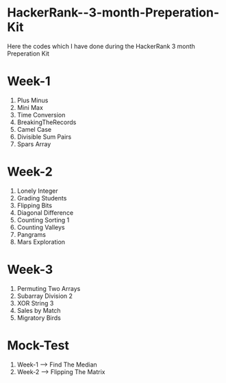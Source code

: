 # HackerRank--3-month-Preperation-Kit
Here the codes which I have done during the HackerRank 3 month Preperation Kit 
# Week-1
1. Plus Minus
2. Mini Max
3. Time Conversion
4. BreakingTheRecords
5. Camel Case
6. Divisible Sum Pairs
7. Spars Array
# Week-2 
1. Lonely Integer
2. Grading Students
3. Flipping Bits
4. Diagonal Difference
5. Counting Sorting 1
6. Counting Valleys
7. Pangrams
8. Mars Exploration
# Week-3
1. Permuting Two Arrays
2. Subarray Division 2
3. XOR String 3
4. Sales by Match
5. Migratory Birds
# Mock-Test
1. Week-1 --> Find The Median
2. Week-2 --> Flipping The Matrix
